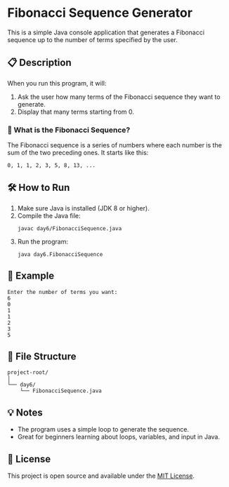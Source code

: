 
# Fibonacci Sequence Generator

This is a simple Java console application that generates a Fibonacci sequence up to the number of terms specified by the user.

## 📋 Description

When you run this program, it will:
1. Ask the user how many terms of the Fibonacci sequence they want to generate.
2. Display that many terms starting from 0.

### 📌 What is the Fibonacci Sequence?

The Fibonacci sequence is a series of numbers where each number is the sum of the two preceding ones. It starts like this:
```
0, 1, 1, 2, 3, 5, 8, 13, ...
```

## 🛠️ How to Run

1. Make sure Java is installed (JDK 8 or higher).
2. Compile the Java file:
   ```
   javac day6/FibonacciSequence.java
   ```
3. Run the program:
   ```
   java day6.FibonacciSequence
   ```

## 🧪 Example

```
Enter the number of terms you want:
6
0
1
1
2
3
5
```

## 📁 File Structure

```
project-root/
│
└── day6/
    └── FibonacciSequence.java
```

## 💡 Notes

- The program uses a simple loop to generate the sequence.
- Great for beginners learning about loops, variables, and input in Java.

## 📄 License

This project is open source and available under the [MIT License](LICENSE).

